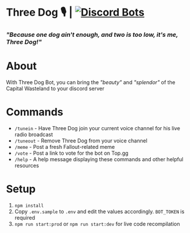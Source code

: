 # **Three Dog 🎙️** | [![Discord Bots](https://discordbots.org/api/widget/status/461602422192734228.svg)](https://discordbots.org/bot/461602422192734228)
### _"Because one dog ain't enough, and two is too low, it's me, Three Dog!"_

# About
With Three Dog Bot, you can bring the _"beauty"_ and _"splendor"_ of the Capital Wasteland to your discord server

# Commands
* `/tunein` - Have Three Dog join your current voice channel for his live radio broadcast
* `/tuneout` - Remove Three Dog from your voice channel
* `/meme` - Post a fresh Fallout-related meme
* `/vote` - Post a link to vote for the bot on Top.gg
* `/help` - A help message displaying these commands and other helpful resources

# Setup
1. `npm install`
2. Copy `.env.sample` to `.env` and edit the values accordingly. `BOT_TOKEN` is required
3. `npm run start:prod` or `npm run start:dev` for live code recompilation
